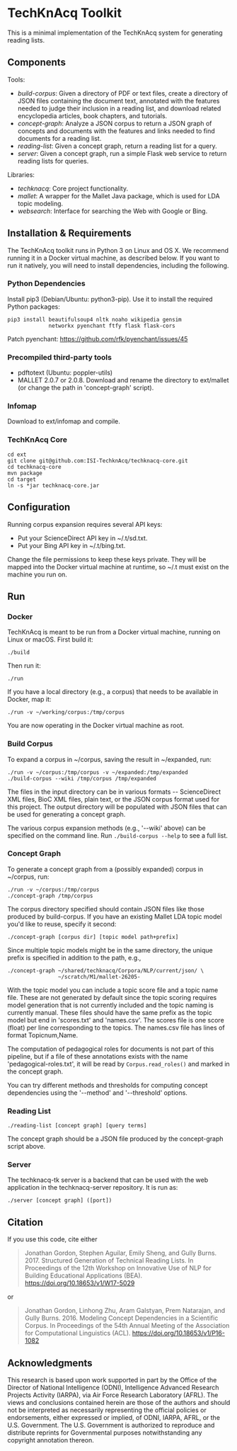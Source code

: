 # TechKnAcq Toolkit

This is a minimal implementation of the TechKnAcq system for generating
reading lists.


## Components

Tools:
- *build-corpus*:
  Given a directory of PDF or text files, create a directory of JSON files
  containing the document text, annotated with the features needed to judge
  their inclusion in a reading list, and download related encyclopedia
  articles, book chapters, and tutorials.
- *concept-graph*:
  Analyze a JSON corpus to return a JSON graph of concepts and documents
  with the features and links needed to find documents for a reading
  list.
- *reading-list*:
  Given a concept graph, return a reading list for a query.
- *server*:
  Given a concept graph, run a simple Flask web service to return reading
  lists for queries.

Libraries:
- *techknacq*:
  Core project functionality.
- *mallet*:
  A wrapper for the Mallet Java package, which is used for LDA topic modeling.
- *websearch*:
  Interface for searching the Web with Google or Bing.


## Installation & Requirements

The TechKnAcq toolkit runs in Python 3 on Linux and OS X. We recommend running
it in a Docker virtual machine, as described below. If you want to run it
natively, you will need to install dependencies, including the following.

### Python Dependencies

Install pip3 (Debian/Ubuntu: python3-pip). Use it to install the
required Python packages:

    pip3 install beautifulsoup4 nltk noaho wikipedia gensim
                 networkx pyenchant ftfy flask flask-cors

Patch pyenchant:
  https://github.com/rfk/pyenchant/issues/45

### Precompiled third-party tools

- pdftotext (Ubuntu: poppler-utils)
- MALLET 2.0.7 or 2.0.8. Download and rename the directory to ext/mallet
  (or change the path in 'concept-graph' script).

### Infomap

Download to ext/infomap and compile.

### TechKnAcq Core

    cd ext
    git clone git@github.com:ISI-TechknAcq/techknacq-core.git
    cd techknacq-core
    mvn package
    cd target
    ln -s *jar techknacq-core.jar


## Configuration

Running corpus expansion requires several API keys:
- Put your ScienceDirect API key in ~/.t/sd.txt.
- Put your Bing API key in ~/.t/bing.txt.

Change the file permissions to keep these keys private. They will be mapped
into the Docker virtual machine at runtime, so ~/.t must exist on the machine
you run on.


## Run

### Docker

TechKnAcq is meant to be run from a Docker virtual machine, running on Linux
or macOS. First build it:

    ./build

Then run it:

    ./run

If you have a local directory (e.g., a corpus) that needs to be available in
Docker, map it:

    ./run -v ~/working/corpus:/tmp/corpus

You are now operating in the Docker virtual machine as root.


### Build Corpus

To expand a corpus in ~/corpus, saving the result in ~/expanded, run:

    ./run -v ~/corpus:/tmp/corpus -v ~/expanded:/tmp/expanded
    ./build-corpus --wiki /tmp/corpus /tmp/expanded

The files in the input directory can be in various formats -- ScienceDirect
XML files, BioC XML files, plain text, or the JSON corpus format used for this
project. The output directory will be populated with JSON files that can be
used for generating a concept graph.

The various corpus expansion methods (e.g., '--wiki' above) can be
specified on the command line. Run `./build-corpus --help` to see a full
list.


### Concept Graph

To generate a concept graph from a (possibly expanded) corpus in ~/corpus,
run:

    ./run -v ~/corpus:/tmp/corpus
    ./concept-graph /tmp/corpus

The corpus directory specified should contain JSON files like those produced
by build-corpus. If you have an existing Mallet LDA topic model you'd like
to reuse, specify it second:

    ./concept-graph [corpus dir] [topic model path+prefix]

Since multiple topic models might be in the same directory, the unique prefix
is specified in addition to the path, e.g.,

    ./concept-graph ~/shared/techknacq/Corpora/NLP/current/json/ \
                    ~/scratch/M1/mallet-26205-

With the topic model you can include a topic score file and a topic name file.
These are not generated by default since the topic scoring requires model
generation that is not currently included and the topic naming is currently
manual. These files should have the same prefix as the topic model but end in
'scores.txt' and 'names.csv'. The scores file is one score (float) per line
corresponding to the topics. The names.csv file has lines of format
Topicnum,Name.

The computation of pedagogical roles for documents is not part of this
pipeline, but if a file of these annotations exists with the name
'pedagogical-roles.txt', it will be read by `Corpus.read_roles()` and marked
in the concept graph.

You can try different methods and thresholds for computing concept
dependencies using the '--method' and '--threshold' options.


### Reading List

    ./reading-list [concept graph] [query terms]

The concept graph should be a JSON file produced by the concept-graph script
above.


### Server

The techknacq-tk server is a backend that can be used with the web application
in the techknacq-server repository. It is run as:

    ./server [concept graph] ([port])


## Citation

If you use this code, cite either

> Jonathan Gordon, Stephen Aguilar, Emily Sheng, and Gully Burns. 2017.
> Structured Generation of Technical Reading Lists. In Proceedings of
> the 12th Workshop on Innovative Use of NLP for Building Educational
> Applications (BEA). https://doi.org/10.18653/v1/W17-5029

or

> Jonathan Gordon, Linhong Zhu, Aram Galstyan, Prem Natarajan, and Gully
> Burns. 2016. Modeling Concept Dependencies in a Scientific Corpus. In
> Proceedings of the 54th Annual Meeting of the Association for
> Computational Linguistics (ACL). https://doi.org/10.18653/v1/P16-1082


## Acknowledgments

This research is based upon work supported in part by the Office of the
Director of National Intelligence (ODNI), Intelligence Advanced Research
Projects Activity (IARPA), via Air Force Research Laboratory (AFRL). The views
and conclusions contained herein are those of the authors and should not be
interpreted as necessarily representing the official policies or endorsements,
either expressed or implied, of ODNI, IARPA, AFRL, or the U.S. Government.
The U.S. Government is authorized to reproduce and distribute reprints for
Governmental purposes notwithstanding any copyright annotation thereon.
